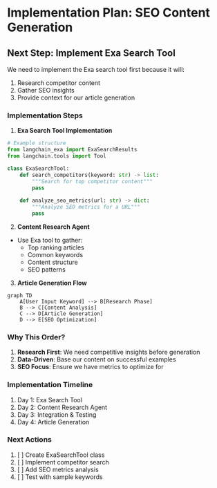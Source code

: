 # Implementation Plan: SEO Content Generation

## Next Step: Implement Exa Search Tool
We need to implement the Exa search tool first because it will:
1. Research competitor content
2. Gather SEO insights
3. Provide context for our article generation

### Implementation Steps

1. **Exa Search Tool Implementation**
```python
# Example structure
from langchain_exa import ExaSearchResults
from langchain.tools import Tool

class ExaSearchTool:
    def search_competitors(keyword: str) -> list:
        """Search for top competitor content"""
        pass
        
    def analyze_seo_metrics(url: str) -> dict:
        """Analyze SEO metrics for a URL"""
        pass
```

2. **Content Research Agent**
- Use Exa tool to gather:
  - Top ranking articles
  - Common keywords
  - Content structure
  - SEO patterns

3. **Article Generation Flow**
```mermaid
graph TD
    A[User Input Keyword] --> B[Research Phase]
    B --> C[Content Analysis]
    C --> D[Article Generation]
    D --> E[SEO Optimization]
```

### Why This Order?
1. **Research First**: We need competitive insights before generation
2. **Data-Driven**: Base our content on successful examples
3. **SEO Focus**: Ensure we have metrics to optimize for

### Implementation Timeline
1. Day 1: Exa Search Tool
2. Day 2: Content Research Agent
3. Day 3: Integration & Testing
4. Day 4: Article Generation

### Next Actions
1. [ ] Create ExaSearchTool class
2. [ ] Implement competitor search
3. [ ] Add SEO metrics analysis
4. [ ] Test with sample keywords 
